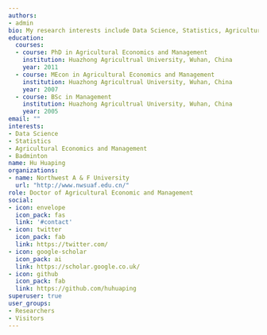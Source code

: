 ```yaml
---
authors:
- admin
bio: My research interests include Data Science, Statistics, Agricultural Economics and Management. 
education:
  courses:
  - course: PhD in Agricultural Economics and Management
    institution: Huazhong Agricultrual University, Wuhan, China
    year: 2011
  - course: MEcon in Agricultural Economics and Management
    institution: Huazhong Agricultrual University, Wuhan, China
    year: 2007
  - course: BSc in Management
    institution: Huazhong Agricultrual University, Wuhan, China
    year: 2005
email: ""
interests:
- Data Science
- Statistics
- Agricultural Economics and Management
- Badminton
name: Hu Huaping
organizations:
- name: Northwest A & F University
  url: "http://www.nwsuaf.edu.cn/"
role: Doctor of Agricultural Economic and Management
social:
- icon: envelope
  icon_pack: fas
  link: '#contact'
- icon: twitter
  icon_pack: fab
  link: https://twitter.com/
- icon: google-scholar
  icon_pack: ai
  link: https://scholar.google.co.uk/
- icon: github
  icon_pack: fab
  link: https://github.com/huhuaping
superuser: true
user_groups:
- Researchers
- Visitors
---
```



